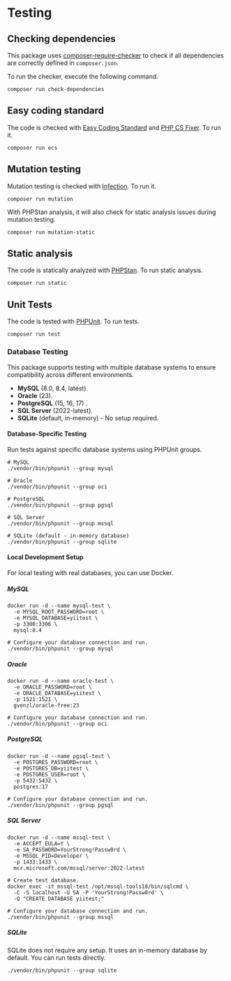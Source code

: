 # Testing

## Checking dependencies

This package uses [composer-require-checker](https://github.com/maglnet/ComposerRequireChecker) to check if all dependencies are correctly defined in `composer.json`.

To run the checker, execute the following command.

```shell
composer run check-dependencies
```

## Easy coding standard

The code is checked with [Easy Coding Standard](https://github.com/easy-coding-standard/easy-coding-standard) and
[PHP CS Fixer](https://github.com/PHP-CS-Fixer/PHP-CS-Fixer). To run it.

```shell
composer run ecs
```

## Mutation testing

Mutation testing is checked with [Infection](https://infection.github.io/). To run it.

```shell
composer run mutation
```

With PHPStan analysis, it will also check for static analysis issues during mutation testing.

```shell
composer run mutation-static
```

## Static analysis

The code is statically analyzed with [PHPStan](https://phpstan.org/). To run static analysis.

```shell
composer run static
```

## Unit Tests

The code is tested with [PHPUnit](https://phpunit.de/). To run tests.

```shell
composer run test
```

### Database Testing

This package supports testing with multiple database systems to ensure compatibility across different environments.

- **MySQL** (8.0, 8.4, latest).
- **Oracle** (23).
- **PostgreSQL** (15, 16, 17) .
- **SQL Server** (2022-latest).
- **SQLite** (default, in-memory) - No setup required.

#### Database-Specific Testing

Run tests against specific database systems using PHPUnit groups.

```shell
# MySQL
./vendor/bin/phpunit --group mysql

# Oracle
./vendor/bin/phpunit --group oci

# PostgreSQL  
./vendor/bin/phpunit --group pgsql

# SQL Server
./vendor/bin/phpunit --group mssql

# SQLite (default - in-memory database)
./vendor/bin/phpunit --group sqlite
```

#### Local Development Setup

For local testing with real databases, you can use Docker.

##### MySQL
```shell
docker run -d --name mysql-test \
  -e MYSQL_ROOT_PASSWORD=root \
  -e MYSQL_DATABASE=yiitest \
  -p 3306:3306 \
  mysql:8.4

# Configure your database connection and run.
./vendor/bin/phpunit --group mysql
```

##### Oracle
```shell
docker run -d --name oracle-test \
  -e ORACLE_PASSWORD=root \
  -e ORACLE_DATABASE=yiitest \
  -p 1521:1521 \
  gvenzl/oracle-free:23

# Configure your database connection and run.
./vendor/bin/phpunit --group oci
```

##### PostgreSQL
```shell
docker run -d --name pgsql-test \
  -e POSTGRES_PASSWORD=root \
  -e POSTGRES_DB=yiitest \
  -e POSTGRES_USER=root \
  -p 5432:5432 \
  postgres:17

# Configure your database connection and run.
./vendor/bin/phpunit --group pgsql
```

##### SQL Server
```shell
docker run -d --name mssql-test \
  -e ACCEPT_EULA=Y \
  -e SA_PASSWORD=YourStrong!Passw0rd \
  -e MSSQL_PID=Developer \
  -p 1433:1433 \
  mcr.microsoft.com/mssql/server:2022-latest

# Create test database.
docker exec -it mssql-test /opt/mssql-tools18/bin/sqlcmd \
  -C -S localhost -U SA -P 'YourStrong!Passw0rd' \
  -Q "CREATE DATABASE yiitest;"

# Configure your database connection and run.
./vendor/bin/phpunit --group mssql
```

##### SQLite
SQLite does not require any setup. It uses an in-memory database by default. You can run tests directly.

```shell
./vendor/bin/phpunit --group sqlite
```
